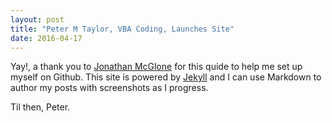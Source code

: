 ```yaml
---
layout: post
title: "Peter M Taylor, VBA Coding, Launches Site"
date: 2016-04-17
---
```


Yay!, a thank you to <a href="http://jmcglone.com/guides/github-pages/">Jonathan McGlone</a> for this quide to help me set up myself on Github.
This site is powered by [Jekyll](http://jekyllrb.com) and I can use Markdown to author my posts with screenshots as I progress.

Til then,
Peter.
